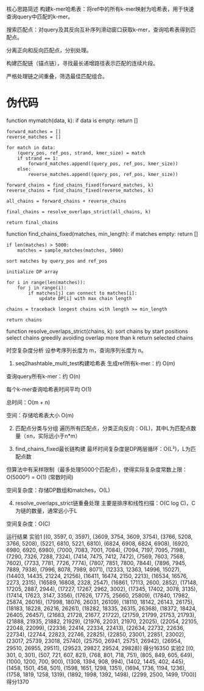 核心思路简述
构建k-mer哈希表：将ref中的所有k-mer映射为哈希表，用于快速查询query中匹配的k-mer。

搜索匹配点：对query及其反向互补序列滑动窗口获取k-mer，查询哈希表得到匹配点。

分离正向和反向匹配点，分别处理。

构建匹配链（锚点链），寻找最长递增路径表示匹配的连续片段。

严格处理链之间重叠，筛选最佳匹配组合。
# 伪代码
function mymatch(data, k):
    if data is empty:
        return []

    forward_matches = []
    reverse_matches = []

    for match in data:
        (query_pos, ref_pos, strand, kmer_size) = match
        if strand == 1:
            forward_matches.append((query_pos, ref_pos, kmer_size))
        else:
            reverse_matches.append((query_pos, ref_pos, kmer_size))

    forward_chains = find_chains_fixed(forward_matches, k)
    reverse_chains = find_chains_fixed(reverse_matches, k)

    all_chains = forward_chains + reverse_chains

    final_chains = resolve_overlaps_strict(all_chains, k)

    return final_chains

function find_chains_fixed(matches, min_length):
    if matches empty:
        return []

    if len(matches) > 5000:
        matches = sample_matches(matches, 5000)

    sort matches by query_pos and ref_pos

    initialize DP array

    for i in range(len(matches)):
        for j in range(i):
            if matches[j] can connect to matches[i]:
                update DP[i] with max chain length

    chains = traceback longest chains with length >= min_length

    return chains

function resolve_overlaps_strict(chains, k):
    sort chains by start positions
    select chains greedily avoiding overlap more than k
    return selected chains


时空复杂度分析
设参考序列长度为 m，查询序列长度为 n。

1. seq2hashtable_multi_test构建哈希表
生成ref所有k-mer：约 O(m)

查询query所有k-mer：约 O(n)

每个k-mer查询哈希表时间平均 O(1)

总时间：O(m + n)

空间：存储哈希表大小 O(m)

2. 匹配点分类与分组
遍历所有匹配点，分类正向反向：O(L)，其中L为匹配点数量（≤n，实际远小于n*m）

3. find_chains_fixed最长链构建
最坏时间复杂度是DP两层循环：O(L²)，L为匹配点数

但算法中有采样限制（最多处理5000个匹配点），使得实际复杂度常数上限：O(5000²) = O(1) (常数时间)

空间复杂度：存储DP数组和matches，O(L)

4. resolve_overlaps_strict链重叠处理
主要是排序和线性扫描：O(C log C)，C为链的数量，通常远小于L

空间复杂度：O(C)


运行结果
实验1
[(0, 3597, 0, 3597), (3609, 3754, 3609, 3754), (3766, 5208, 3766, 5208), (5221, 6810, 5221, 6810), (6824, 6908, 6824, 6908), (6920, 6980, 6920, 6980), (7000, 7083, 7001, 7084), (7094, 7197, 7095, 7198), (7290, 7326, 7288, 7324), (7414, 7475, 7412, 7472), (7569, 7603, 7568, 7602), (7733, 7781, 7726, 7774), (7807, 7851, 7800, 7844), (7896, 7945, 7889, 7938), (7996, 8078, 7989, 8071), (12333, 12363, 14996, 15027), (14403, 14435, 21224, 21256), (16411, 16474, 2150, 2213), (16534, 16576, 2273, 2315), (16589, 16808, 2328, 2547), (16861, 17113, 2600, 2852), (17148, 17205, 2887, 2944), (17227, 17267, 2962, 3002), (17345, 17402, 3078, 3135), (17414, 17623, 3147, 3356), (17626, 17775, 25660, 25809), (17840, 17982, 25874, 26016), (17998, 18076, 26031, 26109), (18110, 18142, 26143, 26175), (18183, 18228, 26216, 26261), (18282, 18335, 26315, 26368), (18372, 18424, 26405, 26457), (21683, 21728, 21677, 21722), (21759, 21799, 21753, 21793), (21888, 21935, 21882, 21929), (21976, 22031, 21970, 22025), (22054, 22105, 22048, 22099), (22336, 22414, 22334, 22413), (22634, 22732, 22636, 22734), (22744, 22823, 22746, 22825), (22850, 23001, 22851, 23002), (23017, 25739, 23018, 25740), (25750, 26941, 25751, 26942), (26954, 29510, 26955, 29511), (29523, 29827, 29524, 29828)]
得分16350
实验2
[(0, 301, 0, 301), (507, 721, 607, 821), (768, 801, 718, 751), (805, 849, 605, 649), (1000, 1200, 700, 900), (1308, 1394, 908, 994), (1402, 1445, 402, 445), (1458, 1501, 458, 501), (1598, 1651, 1298, 1351), (1694, 1736, 1194, 1236), (1758, 1819, 1258, 1319), (1892, 1998, 1392, 1498), (2299, 2500, 1499, 1700)]
得分1370
